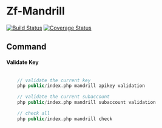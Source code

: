 # Zf-Mandrill

[![Build Status](https://travis-ci.org/eoko/zf-mandrill.svg?branch=master)](https://travis-ci.org/eoko/zf-mandrill)
[![Coverage Status](https://coveralls.io/repos/eoko/zf-mandrill/badge.svg)](https://coveralls.io/r/eoko/zf-mandrill)


## Command

#### Validate Key



```PHP

    // validate the current key
    php public/index.php mandrill apikey validation

    // validate the current subaccount
    php public/index.php mandrill subaccount validation

    // check all
    php public/index.php mandrill check
    
```

